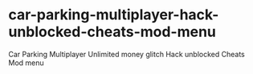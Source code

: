 # car-parking-multiplayer-hack-unblocked-cheats-mod-menu
Car Parking Multiplayer Unlimited money glitch Hack unblocked Cheats Mod menu
